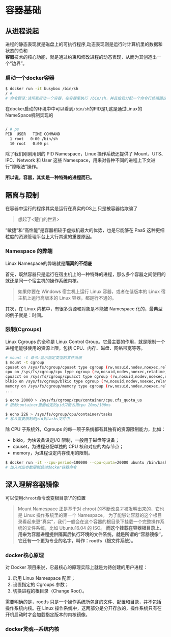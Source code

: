 # 容器基础

## 从进程说起

进程的静态表现就是磁盘上的可执行程序,动态表现则是运行时计算机里的数据和状态的总和  
**容器**技术的核心功能，就是通过约束和修改进程的动态表现，从而为其创造出一个“边界”。

### 启动一个docker容器

```bash
$ docker run -it busybox /bin/sh
/ #
# 命令翻译:请帮我启动一个容器，在容器里执行 /bin/sh，并且给我分配一个命令行终端跟这个容器交互
```

在docker启动的环境中中可以看到`/bin/sh`的PID是1,这是通过Linux的NameSpace机制实现的

```bash

/ # ps
PID  USER   TIME COMMAND
  1 root   0:00 /bin/sh
  10 root   0:00 ps
```

除了我们刚刚用到的 PID Namespace，Linux 操作系统还提供了 Mount、UTS、IPC、Network 和 User 这些 Namespace，用来对各种不同的进程上下文进行“障眼法”操作。

**所以说，容器，其实是一种特殊的进程而已。**

## 隔离与限制

在容器中运行的程序其实是运行在真实的OS上,只是被容器给欺骗了
> 想起了<楚门的世界>

“敏捷”和“高性能”是容器相较于虚拟机最大的优势，也是它能够在 PaaS 这种更细粒度的资源管理平台上大行其道的重要原因。

### Namespace 的弊端

Linux Namespace的弊端就是**隔离的不彻底**

首先，既然容器只是运行在宿主机上的一种特殊的进程，那么多个容器之间使用的就还是同一个宿主机的操作系统内核。

> 如果你要在 Windows 宿主机上运行 Linux 容器，或者在低版本的 Linux 宿主机上运行高版本的 Linux 容器，都是行不通的。

其次，在 Linux 内核中，有很多资源和对象是不能被 Namespace 化的，最典型的例子就是：时间。

### 限制(Cgroups)

Linux Cgroups 的全称是 Linux Control Group。它最主要的作用，就是限制一个进程组能够使用的资源上限，包括 CPU、内存、磁盘、网络带宽等等。

```bash
# mount -t 命令:显示指定类型的文件系统
$ mount -t cgroup
cpuset on /sys/fs/cgroup/cpuset type cgroup (rw,nosuid,nodev,noexec,relatime,cpuset)
cpu on /sys/fs/cgroup/cpu type cgroup (rw,nosuid,nodev,noexec,relatime,cpu)
cpuacct on /sys/fs/cgroup/cpuacct type cgroup (rw,nosuid,nodev,noexec,relatime,cpuacct)
blkio on /sys/fs/cgroup/blkio type cgroup (rw,nosuid,nodev,noexec,relatime,blkio)
memory on /sys/fs/cgroup/memory type cgroup (rw,nosuid,nodev,noexec,relatime,memory)
...
```

```bash
$ echo 20000 > /sys/fs/cgroup/cpu/container/cpu.cfs_quota_us
# 限制container里面设定的pid只能占用cpu 20ms/100ms

$ echo 226 > /sys/fs/cgroup/cpu/container/tasks
# 写入需要限制的pid到tasks文件中
```

除 CPU 子系统外，Cgroups 的每一项子系统都有其独有的资源限制能力，比如：

- blkio，为​​​块​​​设​​​备​​​设​​​定​​​I/O 限​​​制，一般用于磁盘等设备；
- cpuset，为进程分配单独的 CPU 核和对应的内存节点；
- memory，为进程设定内存使用的限制。

```bash
$ docker run -it --cpu-period=100000 --cpu-quota=20000 ubuntu /bin/bash
# 加入对应参数限制启动docker容器命令
```

## 深入理解容器镜像

可以使用`chroot`命令改变根目录'/'的位置

> Mount Namespace 正是基于对 chroot 的不断改良才被发明出来的，它也是 Linux 操作系统里的第一个 Namespace。
> 为了能够让容器的这个根目录看起来更“真实”，我们一般会在这个容器的根目录下挂载一个完整操作系统的文件系统，比如 Ubuntu16.04 的 ISO。
> **而这个挂载在容器根目录上、用来为容器进程提供隔离后执行环境的文件系统，就是所谓的“容器镜像”。它还有一个更为专业的名字，叫作：rootfs（根文件系统）。**

### docker核心原理

对 Docker 项目来说，它最核心的原理实际上就是为待创建的用户进程：

1. 启用 Linux Namespace 配置；
2. 设置指定的 Cgroups 参数；
3. 切换进程的根目录（Change Root）。

需要明确的是，rootfs 只是一个操作系统所包含的文件、配置和目录，并不包括操作系统内核。在 Linux 操作系统中，这两部分是分开存放的，操作系统只有在开机启动时才会加载指定版本的内核镜像。

### docker灵魂--系统内核
